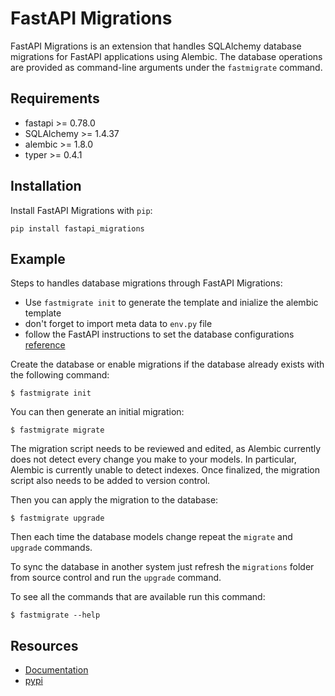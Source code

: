 FastAPI Migrations
=============

FastAPI Migrations is an extension that handles SQLAlchemy database migrations for FastAPI applications using Alembic. The database operations are provided as command-line arguments under the `fastmigrate` command.


Requirements
------------
- fastapi >= 0.78.0
- SQLAlchemy >= 1.4.37
- alembic >= 1.8.0
- typer >= 0.4.1

Installation
------------

Install FastAPI Migrations with `pip`:

    pip install fastapi_migrations

Example
-------

Steps to handles database migrations through FastAPI Migrations:
- Use `fastmigrate init` to generate the template and inialize the alembic template
- don't forget to import meta data to `env.py` file
- follow the FastAPI instructions to set the database configurations [reference](https://fastapi.tiangolo.com/advanced/sql-databases-peewee/)



Create the database or enable migrations if the database already exists with the following command:

    $ fastmigrate init

You can then generate an initial migration:

    $ fastmigrate migrate
    
The migration script needs to be reviewed and edited, as Alembic currently does not detect every change you make to your models. In particular, Alembic is currently unable to detect indexes. Once finalized, the migration script also needs to be added to version control.

Then you can apply the migration to the database:

    $ fastmigrate upgrade
    
Then each time the database models change repeat the `migrate` and `upgrade` commands.

To sync the database in another system just refresh the `migrations` folder from source control and run the `upgrade` command.

To see all the commands that are available run this command:

    $ fastmigrate --help

Resources
---------

- [Documentation]()
- [pypi]() 
